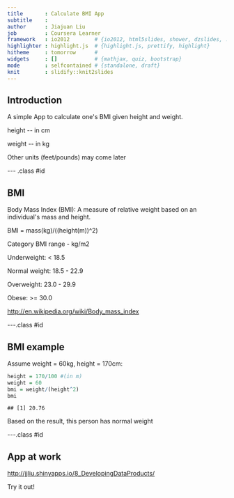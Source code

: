 ```yaml
---
title       : Calculate BMI App
subtitle    : 
author      : Jiajuan Liu
job         : Coursera Learner
framework   : io2012        # {io2012, html5slides, shower, dzslides, ...}
highlighter : highlight.js  # {highlight.js, prettify, highlight}
hitheme     : tomorrow      # 
widgets     : []            # {mathjax, quiz, bootstrap}
mode        : selfcontained # {standalone, draft}
knit        : slidify::knit2slides
---
```


## Introduction

A simple App to calculate one's BMI given height and weight.

height -- in cm

weight -- in kg

Other units (feet/pounds) may come later

--- .class #id 

## BMI

Body Mass Index (BMI):
A measure of relative weight based on an individual's mass and height.

BMI = mass(kg)/((height(m))^2)

Category       BMI range - kg/m2
 
Underweight:    < 18.5
 
Normal weight: 	18.5 - 22.9
 
Overweight:   	23.0 - 29.9
 
Obese:	         >= 30.0

http://en.wikipedia.org/wiki/Body_mass_index

---.class #id

## BMI example

Assume weight = 60kg, height = 170cm:

```r
height = 170/100 #(in m)
weight = 60
bmi = weight/(height^2)
bmi
```

```
## [1] 20.76
```

Based on the result, this person has normal weight

---.class #id

## App at work
http://jjliu.shinyapps.io/8_DevelopingDataProducts/

Try it out!
